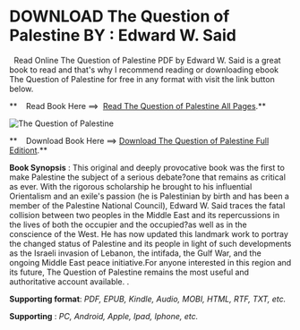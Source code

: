  **DOWNLOAD The Question of Palestine BY : Edward W. Said**
==========================================================

  Read Online The Question of Palestine PDF by Edward W. Said is a great book to read and that's why I recommend reading or downloading ebook The Question of Palestine for free in any format with visit the link button below.

**    Read Book Here ==>  [Read The Question of Palestine All Pages](https://goodreadbook.site/?book=0679739882).**

![The Question of Palestine](https://i.gr-assets.com/images/S/compressed.photo.goodreads.com/books/1403185038l/57546.jpg)

**    Download Book Here ==> [Download The Question of Palestine Full Editiont](https://goodreadbook.site/?book=0679739882).**

**Book Synopsis** : This original and deeply provocative book was the first to make Palestine the subject of a serious debate?one that remains as critical as ever. With the rigorous scholarship he brought to his influential Orientalism and an exile's passion (he is Palestinian by birth and has been a member of the Palestine National Council), Edward W. Said traces the fatal collision between two peoples in the Middle East and its repercussions in the lives of both the occupier and the occupied?as well as in the conscience of the West. He has now updated this landmark work to portray the changed status of Palestine and its people in light of such developments as the Israeli invasion of Lebanon, the intifada, the Gulf War, and the ongoing Middle East peace initiative.For anyone interested in this region and its future, The Question of Palestine remains the most useful and authoritative account available. .

**Supporting format**: _PDF, EPUB, Kindle, Audio, MOBI, HTML, RTF, TXT, etc._

**Supporting** : _PC, Android, Apple, Ipad, Iphone, etc._
